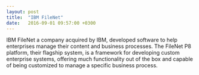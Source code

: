 ```yaml
---
layout: post
title:  "IBM FileNet"
date:   2016-09-01 09:57:00 +0300
---
```

IBM FileNet  a company acquired by IBM, developed software to help enterprises manage their content and business processes. The FileNet P8 platform, their flagship system, is a framework for developing custom enterprise systems, offering much functionality out of the box and capable of being customized to manage a specific business process.
            
            